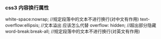 ### css3 内容换行属性

white-space:nowrap;                   //规定段落中的文本不进行换行(对中文有作用)
text-overflow:ellipsis;               //文本溢出 应该怎么代替
overflow: hidden;                     //超出部分隐藏
word-break:break-all;                 //规定段落中的文本不进行换行(对英文有作用)